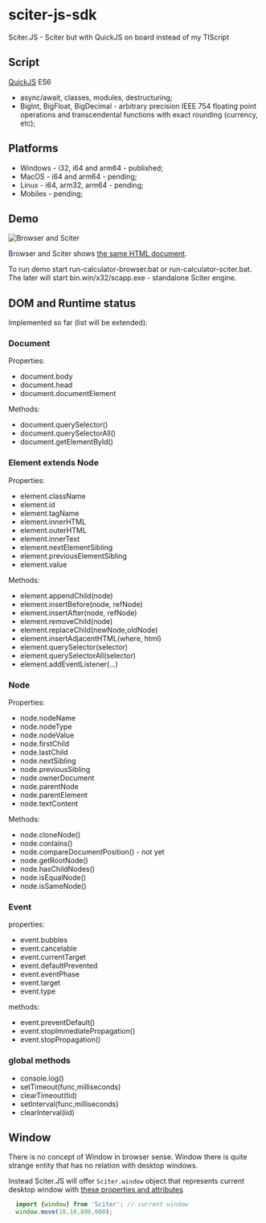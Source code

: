 # sciter-js-sdk
Sciter.JS - Sciter but with QuickJS on board instead of my TIScript

## Script

[QuickJS](https://bellard.org/quickjs/) ES6 

* async/await, classes, modules, destructuring;
* BigInt, BigFloat, BigDecimal - arbitrary precision IEEE 754 floating point operations and transcendental functions with exact rounding (currency, etc);

## Platforms

* Windows - i32, i64 and arm64 - published;
* MacOS - i64 and arm64 - pending;
* Linux - i64, arm32, arm64 - pending;
* Mobiles - pending;

## Demo

![Browser and Sciter](https://sciter.com/wp-content/uploads/2020/10/Sciter.JS.Calc_-e1602390091709.png)

Browser and Sciter shows [the same HTML document](https://github.com/c-smile/sciter-js-sdk/blob/main/samples/calc/index.html).

To run demo start run-calculator-browser.bat or run-calculator-sciter.bat. The later will start bin.win/x32/scapp.exe - standalone Sciter engine.

## DOM and Runtime status

Implemented so far (list will be extended): 

### Document

Properties:

* document.body
* document.head
* document.documentElement

Methods:

* document.querySelector()
* document.querySelectorAll()
* document.getElementById()

### Element extends Node

Properties:

* element.className
* element.id
* element.tagName
* element.innerHTML
* element.outerHTML
* element.innerText
* element.nextElementSibling
* element.previousElementSibling
* element.value

Methods:

* element.appendChild(node)
* element.insertBefore(node, refNode)
* element.insertAfter(node, refNode)
* element.removeChild(node)
* element.replaceChild(newNode,oldNode)
* element.insertAdjacentHTML(where, html)
* element.querySelector(selector)
* element.querySelectorAll(selector)
* element.addEventListener(...)

### Node

Properties:

* node.nodeName
* node.nodeType
* node.nodeValue
* node.firstChild
* node.lastChild
* node.nextSibling
* node.previousSibling
* node.ownerDocument
* node.parentNode
* node.parentElement
* node.textContent

Methods:

* node.cloneNode()
* node.contains()
* node.compareDocumentPosition() - not yet
* node.getRootNode()
* node.hasChildNodes()
* node.isEqualNode()
* node.isSameNode()

### Event

properties:

* event.bubbles
* event.cancelable
* event.currentTarget
* event.defaultPrevented
* event.eventPhase
* event.target
* event.type

methods:

* event.preventDefault()
* event.stopImmediatePropagation()
* event.stopPropagation()

### global methods

* console.log()
* setTimeout(func,milliseconds)
* clearTimeout(tid)
* setInterval(func,milliseconds)
* clearInterval(iid)

## Window

There is no concept of Window in browser sense. Window there is quite strange entity that has no relation with desktop windows.

Instead Sciter.JS will offer `Sciter.window` object that represents current desktop window with [these properties and attributes](https://sciter.com/html-window/)

```javascript
  import {window} from 'Sciter'; // current window
  window.move(10,10,800,600);
```
